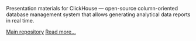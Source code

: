 Presentation materials for ClickHouse
— open-source column-oriented database management system that allows generating analytical data reports in real time.

[Main repository](https://github.com/yandex/ClickHouse)
[Read more...](https://clickhouse.yandex/)
